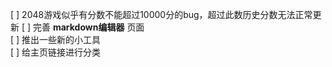 [ ] 2048游戏似乎有分数不能超过10000分的bug，超过此数历史分数无法正常更新
[ ] 完善 **markdown编辑器** 页面  
[ ] 推出一些新的小工具  
[ ] 给主页链接进行分类  
